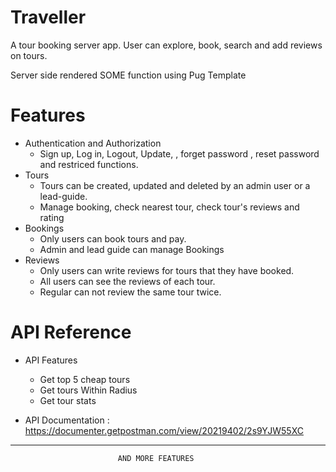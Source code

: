 
# Traveller

A tour booking server app. User can explore, book, search and add
reviews on tours. 

Server side rendered SOME function using Pug Template




# Features
- Authentication and Authorization 
    - Sign up, Log in, Logout, Update, , forget password , reset password and restriced functions.
- Tours
    - Tours can be created, updated and deleted by an admin user or a lead-guide.
    - Manage booking, check nearest tour, check tour's reviews and rating
- Bookings
    - Only users can book tours and pay.
    - Admin and lead guide can manage Bookings
- Reviews
    - Only users can write reviews for tours that they have booked.
    - All users can see the reviews of each tour.
    - Regular can not review the same tour twice.
# API Reference
- API Features
    - Get top 5 cheap tours
    - Get tours Within Radius
    - Get tour stats

- API Documentation : https://documenter.getpostman.com/view/20219402/2s9YJW55XC
--------


                            AND MORE FEATURES

